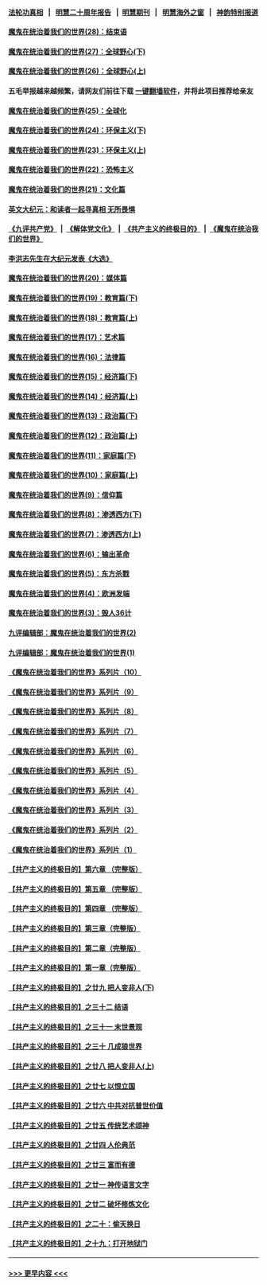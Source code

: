 #### [法轮功真相](https://github.com/gfw-breaker/truth/blob/master/README.md?t=0) &nbsp;&nbsp;|&nbsp;&nbsp; [明慧二十周年报告](https://github.com/gfw-breaker/mh-reports/blob/master/README.md?t=0) &nbsp;&nbsp;|&nbsp;&nbsp;[明慧期刊](https://github.com/gfw-breaker/mh-qikan) &nbsp;&nbsp;|&nbsp;&nbsp; [明慧海外之窗](https://github.com/gfw-breaker/mh-news/blob/master/README.md?t=0) &nbsp;&nbsp;|&nbsp;&nbsp; [神韵特别报道](https://github.com/gfw-breaker/mh-news/blob/master/shenyun.md?t=0)
#### [魔鬼在统治着我们的世界(28)：结束语](../pages/nsc422/n10936246.md?t=07212001) 
#### [魔鬼在统治着我们的世界(27)：全球野心(下)](../pages/nsc422/n10928319.md?t=07212001) 
#### [魔鬼在统治着我们的世界(26)：全球野心(上)](../pages/nsc422/n10900318.md?t=07212001) 
#### 五毛举报越来越频繁，请网友们前往下载 [一键翻墙软件](https://github.com/gfw-breaker/ssr-accounts)，并将此项目推荐给亲友
#### [魔鬼在统治着我们的世界(25)：全球化](../pages/nsc422/n10788205.md?t=07212001) 
#### [魔鬼在统治着我们的世界(24)：环保主义(下)](../pages/nsc422/n10695307.md?t=07212001) 
#### [魔鬼在统治着我们的世界(23)：环保主义(上)](../pages/nsc422/n10688613.md?t=07212001) 
#### [魔鬼在统治着我们的世界(22)：恐怖主义](../pages/nsc422/n10614727.md?t=07212001) 
#### [魔鬼在统治着我们的世界(21)：文化篇](../pages/nsc422/n10597706.md?t=07212001) 
#### [英文大纪元：和读者一起寻真相 无所畏惧](../pages/nsc422/n12542027.md?t=07212001) 
#### [《九评共产党》](https://github.com/begood0513/9ping.md/blob/master/README.md) &nbsp;|&nbsp; [《解体党文化》](../../../../jtdwh.md/blob/master/README.md)  &nbsp;|&nbsp; [《共产主义的终极目的》](../../../../gczydzjmd.md/blob/master/README.md) &nbsp;|&nbsp; [《魔鬼在统治我们的世界》](../../../../mgztzwmdsj.md/blob/master/README.md) 
#### [李洪志先生在大纪元发表《大选》](../pages/nsc422/n12534746.md?t=07212001) 
#### [魔鬼在统治着我们的世界(20)：媒体篇](../pages/nsc422/n10586579.md?t=07212001) 
#### [魔鬼在统治着我们的世界(19)：教育篇(下)](../pages/nsc422/n10564808.md?t=07212001) 
#### [魔鬼在统治着我们的世界(18)：教育篇(上)](../pages/nsc422/n10526970.md?t=07212001) 
#### [魔鬼在统治着我们的世界(17)：艺术篇](../pages/nsc422/n10499093.md?t=07212001) 
#### [魔鬼在统治着我们的世界(16)：法律篇](../pages/nsc422/n10485969.md?t=07212001) 
#### [魔鬼在统治着我们的世界(15)：经济篇(下)](../pages/nsc422/n10469975.md?t=07212001) 
#### [魔鬼在统治着我们的世界(14)：经济篇(上)](../pages/nsc422/n10457370.md?t=07212001) 
#### [魔鬼在统治着我们的世界(13)：政治篇(下)](../pages/nsc422/n10448270.md?t=07212001) 
#### [魔鬼在统治着我们的世界(12)：政治篇(上)](../pages/nsc422/n10444576.md?t=07212001) 
#### [魔鬼在统治着我们的世界(11)：家庭篇(下)](../pages/nsc422/n10440961.md?t=07212001) 
#### [魔鬼在统治着我们的世界(10)：家庭篇(上)](../pages/nsc422/n10435448.md?t=07212001) 
#### [魔鬼在统治着我们的世界(9)：信仰篇](../pages/nsc422/n10432159.md?t=07212001) 
#### [魔鬼在统治着我们的世界(8)：渗透西方(下)](../pages/nsc422/n10429603.md?t=07212001) 
#### [魔鬼在统治着我们的世界(7)：渗透西方(上)](../pages/nsc422/n10426013.md?t=07212001) 
#### [魔鬼在统治着我们的世界(6)：输出革命](../pages/nsc422/n10421536.md?t=07212001) 
#### [魔鬼在统治着我们的世界(5)：东方杀戮](../pages/nsc422/n10417707.md?t=07212001) 
#### [魔鬼在统治着我们的世界(4)：欧洲发端](../pages/nsc422/n10414890.md?t=07212001) 
#### [魔鬼在统治着我们的世界(3)：毁人36计](../pages/nsc422/n10411583.md?t=07212001) 
#### [九评编辑部：魔鬼在统治着我们的世界(2)](../pages/nsc422/n10410036.md?t=07212001) 
#### [九评编辑部：魔鬼在统治着我们的世界(1)](../pages/nsc422/n10406825.md?t=07212001) 
#### [《魔鬼在统治着我们的世界》系列片（10）](../pages/nsc422/n12292670.md?t=07212001) 
#### [《魔鬼在统治着我们的世界》系列片（9）](../pages/nsc422/n12290859.md?t=07212001) 
#### [《魔鬼在统治着我们的世界》系列片（8）](../pages/nsc422/n12287445.md?t=07212001) 
#### [《魔鬼在统治着我们的世界》系列片（7）](../pages/nsc422/n12283425.md?t=07212001) 
#### [《魔鬼在统治着我们的世界》系列片（6）](../pages/nsc422/n12282314.md?t=07212001) 
#### [《魔鬼在统治着我们的世界》系列片（5）](../pages/nsc422/n12281419.md?t=07212001) 
#### [《魔鬼在统治着我们的世界》系列片（4）](../pages/nsc422/n12274024.md?t=07212001) 
#### [《魔鬼在统治着我们的世界》系列片（3）](../pages/nsc422/n12271322.md?t=07212001) 
#### [《魔鬼在统治着我们的世界》系列片（2）](../pages/nsc422/n12269049.md?t=07212001) 
#### [《魔鬼在统治着我们的世界》系列片（1）](../pages/nsc422/n12267575.md?t=07212001) 
#### [【共产主义的终极目的】第六章 （完整版）](../pages/nsc422/n11428913.md?t=07212001) 
#### [【共产主义的终极目的】第五章 （完整版）](../pages/nsc422/n11428912.md?t=07212001) 
#### [【共产主义的终极目的】第四章 （完整版）](../pages/nsc422/n11428907.md?t=07212001) 
#### [【共产主义的终极目的】第三章（完整版）](../pages/nsc422/n11428848.md?t=07212001) 
#### [【共产主义的终极目的】第二章（完整版）](../pages/nsc422/n11428831.md?t=07212001) 
#### [【共产主义的终极目的】第一章（完整版）](../pages/nsc422/n11417651.md?t=07212001) 
#### [【共产主义的终极目的】之廿九 把人变非人(下)](../pages/nsc422/n11344140.md?t=07212001) 
#### [【共产主义的终极目的】之三十二 结语](../pages/nsc422/n11360535.md?t=07212001) 
#### [【共产主义的终极目的】之三十一 末世景观](../pages/nsc422/n11351129.md?t=07212001) 
#### [【共产主义的终极目的】之三十 几成狼世界](../pages/nsc422/n11348280.md?t=07212001) 
#### [【共产主义的终极目的】之廿八 把人变非人(上)](../pages/nsc422/n11340492.md?t=07212001) 
#### [【共产主义的终极目的】之廿七 以恨立国](../pages/nsc422/n11336944.md?t=07212001) 
#### [【共产主义的终极目的】之廿六 中共对抗普世价值](../pages/nsc422/n11324785.md?t=07212001) 
#### [【共产主义的终极目的】之廿五 传统艺术颂神](../pages/nsc422/n11296396.md?t=07212001) 
#### [【共产主义的终极目的】之廿四 人伦典范](../pages/nsc422/n11296397.md?t=07212001) 
#### [【共产主义的终极目的】之廿三 富而有德](../pages/nsc422/n11283598.md?t=07212001) 
#### [【共产主义的终极目的】之廿一 神传语言文字](../pages/nsc422/n11263265.md?t=07212001) 
#### [【共产主义的终极目的】之廿二 破坏修炼文化](../pages/nsc422/n11245728.md?t=07212001) 
#### [【共产主义的终极目的】之二十：偷天换日](../pages/nsc422/n11238846.md?t=07212001) 
#### [【共产主义的终极目的】之十九：打开地狱门](../pages/nsc422/n11206376.md?t=07212001) 

----
#### [ >>> 更早内容 <<< ](../indexes/nsc422-earlier.md)
